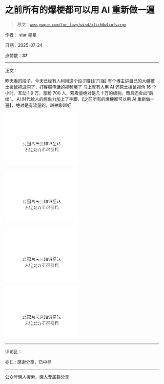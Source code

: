 # 之前所有的爆梗都可以用 AI 重新做一遍

> 原文：[`www.yuque.com/for_lazy/wind/xfirh0w1cofvzrgv`](https://www.yuque.com/for_lazy/wind/xfirh0w1cofvzrgv)

作者： star 星星

日期：2025-07-24

点赞数：**37**

* * *

正文：

昨天看的段子，今天已经有人利用这个段子赚钱了[强] 有个博主讲自己的大疆被土拨鼠拖进洞了，打客服电话的视频爆了 马上就有人用 AI 还原土拨鼠视角
16 个小时，互动 1.9 万，涨粉 700 人，观看量绝对是几十万的级别。而且还会出“后续”。
AI 时代给人的想象力加上了手脚，【之前所有的爆梗都可以用 AI 重新做一遍】，绝对是有流量的，越抽象越好

![](img/ce4fc1c887bb60f82d973379b627d3bc.png "None")

![](img/d13e6e35e7141a902e3ff3c033ea9804.png "None")

![](img/a8b7cd7aa53489a401121f18111d67ca.png "None")

![](img/e8867b1fc147c93855565bae8c36a54a.png "None")

* * *

评论区：

亦仁 : 感谢分享，已中标

* * *

公众号懒人搜索，[懒人专属群分享](https://lazybook.fun/#/blog/group)